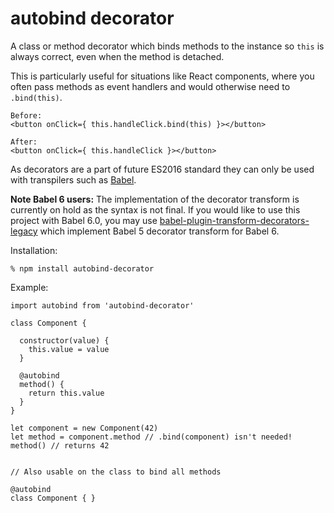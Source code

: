 # autobind decorator

A class or method decorator which binds methods to the instance
so `this` is always correct, even when the method is detached.

This is particularly useful for situations like React components, where 
you often pass methods as event handlers and would otherwise need to 
`.bind(this)`.
```
Before:
<button onClick={ this.handleClick.bind(this) }></button>

After:
<button onClick={ this.handleClick }></button>
```

As decorators are a part of future ES2016 standard they can only be used with
transpilers such as [Babel](http://babeljs.io).

**Note Babel 6 users:**
The implementation of the decorator transform is currently on hold as the syntax 
is not final. If you would like to use this project with Babel 6.0, you may use 
[babel-plugin-transform-decorators-legacy](https://github.com/loganfsmyth/babel-plugin-transform-decorators-legacy)
which implement Babel 5 decorator transform for Babel 6.

Installation:

    % npm install autobind-decorator

Example:

    import autobind from 'autobind-decorator'

    class Component {

      constructor(value) {
        this.value = value
      }

      @autobind
      method() {
        return this.value
      }
    }

    let component = new Component(42)
    let method = component.method // .bind(component) isn't needed!
    method() // returns 42


    // Also usable on the class to bind all methods

    @autobind
    class Component { }
